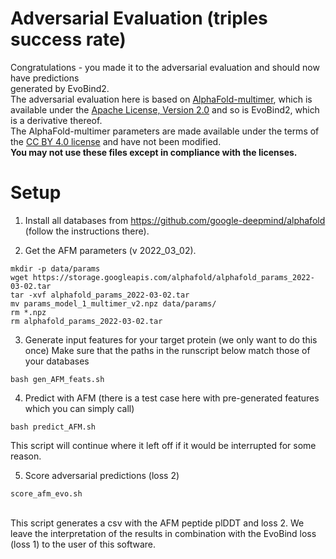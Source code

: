 
# Adversarial Evaluation (triples success rate)
Congratulations - you made it to the adversarial evaluation and should now have predictions \
generated by EvoBind2.
\
The adversarial evaluation here is based on [AlphaFold-multimer](https://www.biorxiv.org/content/10.1101/2021.10.04.463034v2), which is available under the
[Apache License, Version 2.0](http://www.apache.org/licenses/LICENSE-2.0) and so is EvoBind2, which is a derivative thereof.  \
The AlphaFold-multimer parameters are made available under the terms of the [CC BY 4.0 license](https://creativecommons.org/licenses/by/4.0/legalcode) and have not been modified.
\
**You may not use these files except in compliance with the licenses.**

# Setup
1. Install all databases from https://github.com/google-deepmind/alphafold (follow the instructions there).

2. Get the AFM parameters (v 2022_03_02).
```
mkdir -p data/params
wget https://storage.googleapis.com/alphafold/alphafold_params_2022-03-02.tar
tar -xvf alphafold_params_2022-03-02.tar
mv params_model_1_multimer_v2.npz data/params/
rm *.npz
rm alphafold_params_2022-03-02.tar
```

3. Generate input features for your target protein (we only want to do this once)
Make sure that the paths in the runscript below match those of your databases
```
bash gen_AFM_feats.sh
```

4. Predict with AFM
(there is a test case here with pre-generated features which you can simply call)
```
bash predict_AFM.sh
```
This script will continue where it left off if it would be interrupted for some reason.

5. Score adversarial predictions (loss 2)
```
score_afm_evo.sh
```
\
This script generates a csv with the AFM peptide plDDT and loss 2.
We leave the interpretation of the results in combination with the EvoBind loss (loss 1)
to the user of this software.
